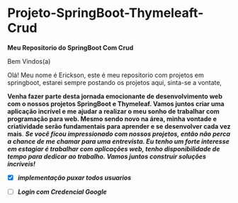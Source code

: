 
# Projeto-SpringBoot-Thymeleaft-Crud
**Meu Repositorio do SpringBoot Com Crud**

Bem Vindos(a)




Olá! Meu nome é Erickson, este é meu repositorio com projetos em springboot, estarei sempre postando os projetos aqui, sinta-se a vontate,



**Venha fazer parte desta jornada emocionante de desenvolvimento web com o nossos projetos SpringBoot e Thymeleaf. Vamos juntos criar uma aplicação incrível e me ajudar  a realizar o meu sonho de trabalhar com programação para web. Mesmo sendo novo na área, minha vontade e criatividade serão fundamentais para aprender e se desenvolver cada vez mais**. _**Se você ficou impressionado com nossos projetos, então não perca a chance de me chamar para uma entrevista. Eu tenho um forte interesse em estagiar é trabalhar com aplicações web, tenho disponibilidade de tempo para dedicar ao trabalho. Vamos juntos construir soluções incríveis!**_

- [x] _***implementação puxar todos usuarios***_
- [ ] _***Login com Credencial Google***_

